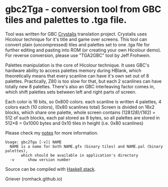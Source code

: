 gbc2Tga - conversion tool from GBC tiles and palettes to .tga file.
=========
 
Tool was written for GBC [Crystalis](http://chief-net.ru/index.php?option=com_content&task=view&id=138&Itemid=37) translation project. Crystalis uses Hicolour technique for it's title and game over screens. This tool can convert plain (uncompressed) tiles and palettes set to one .tga file for further editing and pasting into ROM (or creating your own Hicolour demo). For reverse conversion, please use "TGA2GBC" tool by Jeff Frohwein.

Palettes manipulation is the core of Hicolour technique. It uses GBC's hardware ability to access palettes memory during HBlank, which theoretically means that every scanline can have it's own set out of 8 palettes. Practically, Z80 is too slow for that, but each 2 scanlines can have totally new 8 palettes. There's also an GBC interleaving factor comes in, which shift palettes sets between left and right parts of screen. 

Each color is 16 bits, so 0x800 colors. each scanline is written 4 palettes, 4 colors each (10 colors), (0x80 scanlines total)
Screen is divided on 16x2 blocks, which share one palette, whole screen contains (128*128)/(16*2) = 512 of such blocks, each pal stored as 8 bytes, so all palettes are stored in 512*8 = 0x1000 bytes
and 0x10 tiles in height (i.e. 0x80 scanlines) 
 
Please check my [notes](https://romhack.github.io/doc) for more information.

```
Usage: gbc2Tga [-v]| NAME
  NAME is a name for both NAME.gfx (binary tiles) and NAME.pal (binary palettes), 
       which should be available in application's directory
  -v      show version number
```

Source can be compiled with [Haskell stack](http://docs.haskellstack.org/en/stable/install_and_upgrade/). 

Griever (romhack.github.io)

